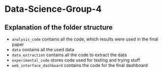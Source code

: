 # Data-Science-Group-4

## Explanation of the folder structure

- `analysis_code` contains all the code, which results were used in the final paper
- `data` contains all the used data
- `data_extraction` contains all the code to extract the data
- `experimental_code` stores code used for testing and trying stuff
- `web_interface_dashboard` contains the code for the final dashboard